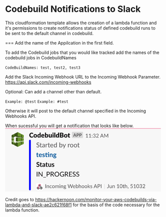 Codebuild Notifications to Slack
===
This cloudformation template allows the creation of a lambda function and it's permissions to create notifications status of defined codebuild runs to be sent to the default channel in codebuild.

===
Add the name of the Appilcation in the first field.

To add the Codebuild jobs that you would like tracked add the names of the codebuild jobs in CodebuildNames

`CodeBuildNames: test, test2, test3`

Add the Slack Incoming Webhook URL to the Incoming Webhook Parameter.
https://api.slack.com/incoming-webhooks

Optional: Can add a channel other than default. 

`Example: @test`
`Example: #test`

Otherwise it will post to the default channel specified in the Incoming Webhooks API.

When sucessful you will get a notification that looks like below.
![Slack_Notification](https://github.com/FrankKerschbaumer3/slackaws/blob/dev/images/Image.png)

Credit goes to https://hackernoon.com/monitor-your-aws-codebuilds-via-lambda-and-slack-ae2c621f68f1 for the basis of the code necessary 
for the lambda function.
